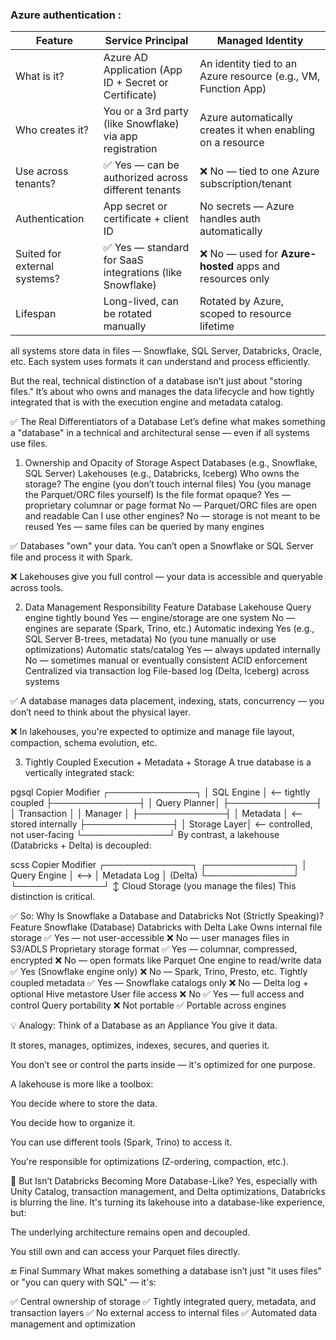 
### Azure authentication : 

| Feature                      | **Service Principal**                                    | **Managed Identity**                                           |
| ---------------------------- | -------------------------------------------------------- | -------------------------------------------------------------- |
| What is it?                  | Azure AD Application (App ID + Secret or Certificate)    | An identity tied to an Azure resource (e.g., VM, Function App) |
| Who creates it?              | You or a 3rd party (like Snowflake) via app registration | Azure automatically creates it when enabling on a resource     |
| Use across tenants?          | ✅ Yes — can be authorized across different tenants       | ❌ No — tied to one Azure subscription/tenant                   |
| Authentication               | App secret or certificate + client ID                    | No secrets — Azure handles auth automatically                  |
| Suited for external systems? | ✅ Yes — standard for SaaS integrations (like Snowflake)  | ❌ No — used for **Azure-hosted** apps and resources only       |
| Lifespan                     | Long-lived, can be rotated manually                      | Rotated by Azure, scoped to resource lifetime                  |





all systems store data in files — Snowflake, SQL Server, Databricks, Oracle, etc. Each system uses formats it can understand and process efficiently.

But the real, technical distinction of a database isn’t just about "storing files." It’s about who owns and manages the data lifecycle and how tightly integrated that is with the execution engine and metadata catalog.

✅ The Real Differentiators of a Database
Let’s define what makes something a "database" in a technical and architectural sense — even if all systems use files.

1. Ownership and Opacity of Storage
Aspect	Databases (e.g., Snowflake, SQL Server)	Lakehouses (e.g., Databricks, Iceberg)
Who owns the storage?	The engine (you don’t touch internal files)	You (you manage the Parquet/ORC files yourself)
Is the file format opaque?	Yes — proprietary columnar or page format	No — Parquet/ORC files are open and readable
Can I use other engines?	No — storage is not meant to be reused	Yes — same files can be queried by many engines

✅ Databases "own" your data. You can’t open a Snowflake or SQL Server file and process it with Spark.

❌ Lakehouses give you full control — your data is accessible and queryable across tools.

2. Data Management Responsibility
Feature	Database	Lakehouse
Query engine tightly bound	Yes — engine/storage are one system	No — engines are separate (Spark, Trino, etc.)
Automatic indexing	Yes (e.g., SQL Server B-trees, metadata)	No (you tune manually or use optimizations)
Automatic stats/catalog	Yes — always updated internally	No — sometimes manual or eventually consistent
ACID enforcement	Centralized via transaction log	File-based log (Delta, Iceberg) across systems

✅ A database manages data placement, indexing, stats, concurrency — you don’t need to think about the physical layer.

❌ In lakehouses, you're expected to optimize and manage file layout, compaction, schema evolution, etc.

3. Tightly Coupled Execution + Metadata + Storage
A true database is a vertically integrated stack:

pgsql
Copier
Modifier
┌──────────────┐
│ SQL Engine   │  <-- tightly coupled
├──────────────┤
│ Query Planner│
├──────────────┤
│ Transaction  │
│ Manager      │
├──────────────┤
│ Metadata     │  <-- stored internally
├──────────────┤
│ Storage Layer│  <-- controlled, not user-facing
└──────────────┘
By contrast, a lakehouse (Databricks + Delta) is decoupled:

scss
Copier
Modifier
┌──────────────┐       ┌──────────────┐
│ Query Engine │ <-->  │ Metadata Log │ (Delta)
└──────────────┘       └──────────────┘
         ↕
   Cloud Storage (you manage the files)
This distinction is critical.

✅ So: Why Is Snowflake a Database and Databricks Not (Strictly Speaking)?
Feature	Snowflake (Database)	Databricks with Delta Lake
Owns internal file storage	✅ Yes — not user-accessible	❌ No — user manages files in S3/ADLS
Proprietary storage format	✅ Yes — columnar, compressed, encrypted	❌ No — open formats like Parquet
One engine to read/write data	✅ Yes (Snowflake engine only)	❌ No — Spark, Trino, Presto, etc.
Tightly coupled metadata	✅ Yes — Snowflake catalogs only	❌ No — Delta log + optional Hive metastore
User file access	❌ No	✅ Yes — full access and control
Query portability	❌ Not portable	✅ Portable across engines

💡 Analogy: Think of a Database as an Appliance
You give it data.

It stores, manages, optimizes, indexes, secures, and queries it.

You don’t see or control the parts inside — it's optimized for one purpose.

A lakehouse is more like a toolbox:

You decide where to store the data.

You decide how to organize it.

You can use different tools (Spark, Trino) to access it.

You're responsible for optimizations (Z-ordering, compaction, etc.).

🔄 But Isn’t Databricks Becoming More Database-Like?
Yes, especially with Unity Catalog, transaction management, and Delta optimizations, Databricks is blurring the line. It's turning its lakehouse into a database-like experience, but:

The underlying architecture remains open and decoupled.

You still own and can access your Parquet files directly.

🔚 Final Summary
What makes something a database isn’t just "it uses files" or "you can query with SQL" — it's:

✅ Central ownership of storage
✅ Tightly integrated query, metadata, and transaction layers
✅ No external access to internal files
✅ Automated data management and optimization
